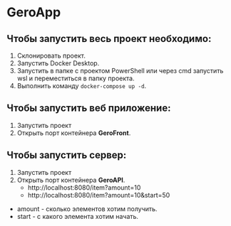# GeroApp

## Чтобы запустить весь проект необходимо:

1. Склонировать проект.
2. Запустить Docker Desktop.
3. Запустить в папке с проектом PowerShell или через cmd запустить wsl и переместиться в папку проекта.
4. Выполнить команду `docker-compose up -d`.


## Чтобы запустить веб приложение:
1. Запустить проект 
2. Открыть порт контейнера **GeroFront**.

## Чтобы запустить сервер:
1. Запустить проект 
2. Открыть порт контейнера **GeroAPI**.
    * http://localhost:8080/item?amount=10
    * http://localhost:8080/item?amount=10&start=50

- amount - сколько элементов хотим получить.
- start - c какого элемента хотим начать.

